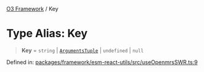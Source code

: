 [O3 Framework](../API.md) / Key

# Type Alias: Key

> **Key** = `string` \| [`ArgumentsTuple`](ArgumentsTuple.md) \| `undefined` \| `null`

Defined in: [packages/framework/esm-react-utils/src/useOpenmrsSWR.ts:9](https://github.com/openmrs/openmrs-esm-core/blob/85cde3ce59cd3d29230c98040a3f53525e808725/packages/framework/esm-react-utils/src/useOpenmrsSWR.ts#L9)

